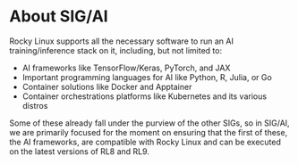 # About SIG/AI

Rocky Linux supports all the necessary software to run an AI training/inference stack on it, including, but not limited to:

* AI frameworks like TensorFlow/Keras, PyTorch, and JAX
* Important programming languages for AI like Python, R, Julia, or Go
* Container solutions like Docker and Apptainer
* Container orchestrations platforms like Kubernetes and its various distros

Some of these already fall under the purview of the other SIGs, so in SIG/AI, we are primarily focused for the moment on ensuring that the first of these, the AI frameworks, are compatible with Rocky Linux and can be executed on the latest versions of RL8 and RL9.
